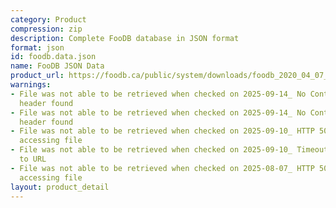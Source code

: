```yaml
---
category: Product
compression: zip
description: Complete FooDB database in JSON format
format: json
id: foodb.data.json
name: FooDB JSON Data
product_url: https://foodb.ca/public/system/downloads/foodb_2020_04_07_json.zip
warnings:
- File was not able to be retrieved when checked on 2025-09-14_ No Content-Length
  header found
- File was not able to be retrieved when checked on 2025-09-14_ No Content-Length
  header found
- File was not able to be retrieved when checked on 2025-09-10_ HTTP 502 error when
  accessing file
- File was not able to be retrieved when checked on 2025-09-10_ Timeout connecting
  to URL
- File was not able to be retrieved when checked on 2025-08-07_ HTTP 500 error when
  accessing file
layout: product_detail
---
```

